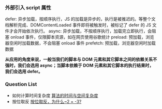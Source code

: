 ### 外部引入 script 属性
defer: 异步加载，按顺序执行，JS 的加载是异步的，执行是被推迟的。等整个文档解析完成、DOMContentLoaded 事件即将被触发时，被标记了 defer 的 JS 文件才会开始依次执行。
async: 异步加载，不按顺序执行，加载完立即执行，会阻塞 onload 事件，仅限脚本资源，如在网页使用谷歌统计
preload: 预加载，浏览器空闲时加载数据，不会阻塞 onload 事件
prefetch: 预加载，浏览器空闲时加载数据

**从应用的角度来说，一般当我们的脚本与 DOM 元素和其它脚本之间的依赖关系不强时，我们会选用 async；当脚本依赖于 DOM 元素和其它脚本的执行结果时，我们会选用 defer。**


### Question List

- 如何计算时间复杂度 [算法的时间与空间复杂度](https://zhuanlan.zhihu.com/p/50479555)
- 按位取反 [按位取反，为什么~2 = -3?](https://github.com/LinDaiDai/niubility-coding-js/issues/32)